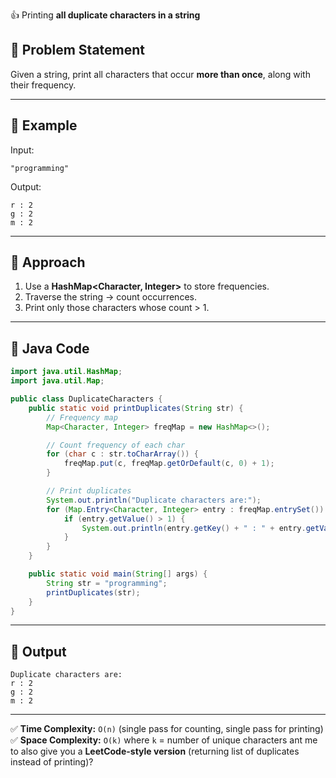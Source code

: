  👍 Printing **all duplicate characters in a string**

## 🔹 Problem Statement

Given a string, print all characters that occur **more than once**, along with their frequency.

---

## 🔹 Example

Input:

```
"programming"
```

Output:

```
r : 2
g : 2
m : 2
```

---

## 🔹 Approach

1. Use a **HashMap\<Character, Integer>** to store frequencies.
2. Traverse the string → count occurrences.
3. Print only those characters whose count > 1.

---

## 🔹 Java Code

```java
import java.util.HashMap;
import java.util.Map;

public class DuplicateCharacters {
    public static void printDuplicates(String str) {
        // Frequency map
        Map<Character, Integer> freqMap = new HashMap<>();

        // Count frequency of each char
        for (char c : str.toCharArray()) {
            freqMap.put(c, freqMap.getOrDefault(c, 0) + 1);
        }

        // Print duplicates
        System.out.println("Duplicate characters are:");
        for (Map.Entry<Character, Integer> entry : freqMap.entrySet()) {
            if (entry.getValue() > 1) {
                System.out.println(entry.getKey() + " : " + entry.getValue());
            }
        }
    }

    public static void main(String[] args) {
        String str = "programming";
        printDuplicates(str);
    }
}
```

---

## 🔹 Output

```
Duplicate characters are:
r : 2
g : 2
m : 2
```

---

✅ **Time Complexity:** `O(n)` (single pass for counting, single pass for printing)
✅ **Space Complexity:** `O(k)` where `k` = number of unique characters
ant me to also give you a **LeetCode-style version** (returning list of duplicates instead of printing)?
